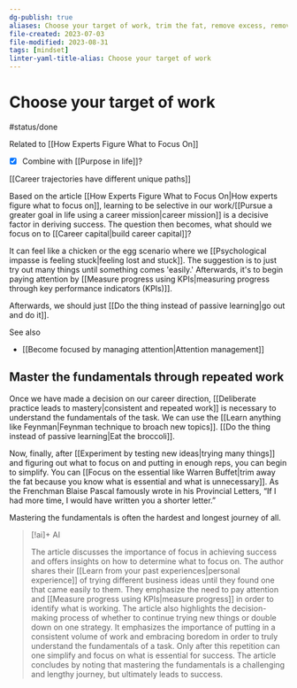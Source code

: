 ```yaml
---
dg-publish: true
aliases: Choose your target of work, trim the fat, remove excess, remove the unnecessary, choosing your focus, what to focus on, narrow your scope, then focus, be selective in your work, being selective in work is success factor, on what to focus, focus on a direction, focus in an area, on what to focus, pick a direction, choose to focus, Narrow your work focus, Narrow your scope of work.
file-created: 2023-07-03
file-modified: 2023-08-31
tags: [mindset]
linter-yaml-title-alias: Choose your target of work
---
```


# Choose your target of work

#status/done

Related to [[How Experts Figure What to Focus On]]


- [x] Combine with [[Purpose in life]]?

[[Career trajectories have different unique paths]]

Based on the article [[How Experts Figure What to Focus On|How experts figure what to focus on]], learning to be selective in our work/[[Pursue a greater goal in life using a career mission|career mission]] is a decisive factor in deriving success. The question then becomes, what should we focus on to [[Career capital|build career capital]]?

It can feel like a chicken or the egg scenario where we [[Psychological impasse is feeling stuck|feeling lost and stuck]]. The suggestion is to just try out many things until something comes 'easily.' Afterwards, it's to begin paying attention by [[Measure progress using KPIs|measuring progress through key performance indicators (KPIs)]]. 

Afterwards, we should just [[Do the thing instead of passive learning|go out and do it]].

See also
- [[Become focused by managing attention|Attention management]]

## Master the fundamentals through repeated work

Once we have made a decision on our career direction,  [[Deliberate practice leads to mastery|consistent and repeated work]] is necessary to understand the fundamentals of the task. We can use the [[Learn anything like Feynman|Feynman technique to broach new topics]]. [[Do the thing instead of passive learning|Eat the broccoli]].

Now, finally, after [[Experiment by testing new ideas|trying many things]] and figuring out what to focus on and putting in enough reps, you can begin to simplify. You can [[Focus on the essential like Warren Buffet|trim away the fat because you know what is essential and what is unnecessary]]. As the Frenchman Blaise Pascal famously wrote in his Provincial Letters, “If I had more time, I would have written you a shorter letter.”

Mastering the fundamentals is often the hardest and longest journey of all.

> [!ai]+ AI
>
> The article discusses the importance of focus in achieving success and offers insights on how to determine what to focus on. The author shares their [[Learn from your past experiences|personal experience]] of trying different business ideas until they found one that came easily to them. They emphasize the need to pay attention and [[Measure progress using KPIs|measure progress]] in order to identify what is working. The article also highlights the decision-making process of whether to continue trying new things or double down on one strategy. It emphasizes the importance of putting in a consistent volume of work and embracing boredom in order to truly understand the fundamentals of a task. Only after this repetition can one simplify and focus on what is essential for success. The article concludes by noting that mastering the fundamentals is a challenging and lengthy journey, but ultimately leads to success.
